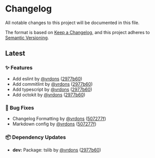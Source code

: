# Changelog

All notable changes to this project will be documented in this file.

The format is based on [Keep a Changelog](https://keepachangelog.com/en/1.0.0/),
and this project adheres to [Semantic Versioning](https://semver.org/spec/v2.0.0.html).

## Latest

### ✨ Features

- Add eslint by [@vrdons](https://github.com/vrdons) ([2977b60](https://github.com/vrdons/module-template/commit/2977b60e3855fe6b6c49fbf8766cdf4fb19c0ce0))
- Add commitlint by [@vrdons](https://github.com/vrdons) ([2977b60](https://github.com/vrdons/module-template/commit/2977b60e3855fe6b6c49fbf8766cdf4fb19c0ce0))
- Add typescript by [@vrdons](https://github.com/vrdons) ([2977b60](https://github.com/vrdons/module-template/commit/2977b60e3855fe6b6c49fbf8766cdf4fb19c0ce0))
- Add octokit by [@vrdons](https://github.com/vrdons) ([2977b60](https://github.com/vrdons/module-template/commit/2977b60e3855fe6b6c49fbf8766cdf4fb19c0ce0))

### 🐛 Bug Fixes

- Changelog Formatting by [@vrdons](https://github.com/vrdons) ([507277f](https://github.com/vrdons/module-template/commit/507277fae484d98bcd828b29625eeebbc9e7b25e))
- Markdown  config by [@vrdons](https://github.com/vrdons) ([507277f](https://github.com/vrdons/module-template/commit/507277fae484d98bcd828b29625eeebbc9e7b25e))

### 📦 Dependency Updates

- **dev:** Package: tslib by [@vrdons](https://github.com/vrdons) ([2977b60](https://github.com/vrdons/module-template/commit/2977b60e3855fe6b6c49fbf8766cdf4fb19c0ce0))

